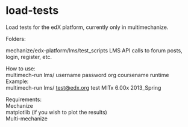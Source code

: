 load-tests
==========
Load tests for the edX platform, currently only in multimechanize.  

Folders:  

mechanize/edx-platform/lms/test_scripts LMS API calls to forum posts, login, register, etc.  

How to use:  
multimech-run lms/ username password org coursename runtime  
Example:  
multimech-run lms/ test@edx.org test MITx 6.00x 2013_Spring  
  
Requirements:  
Mechanize  
matplotlib (if you wish to plot the results)  
Multi-mechanize  

